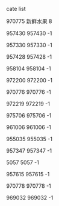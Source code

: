 cate list

970775 新鲜水果 8

957430 957430 -1

957330 957330 -1

957428 957428 -1

958104 958104 -1

972200 972200 -1

970776 970776 -1

972219 972219 -1

975706 975706 -1

961006 961006 -1

955035 955035 -1

957347 957347 -1

5057 5057 -1

957615 957615 -1

970778 970778 -1

969032 969032 -1

